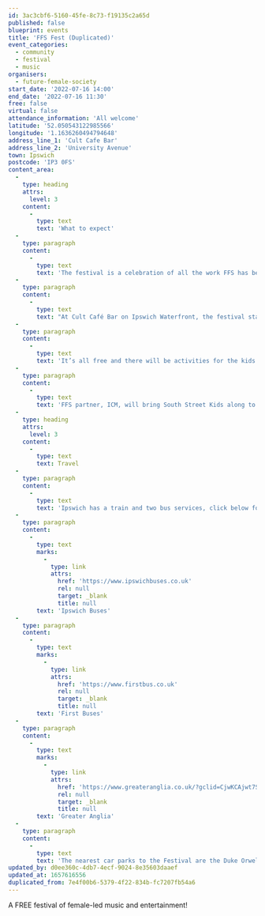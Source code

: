```yaml
---
id: 3ac3cbf6-5160-45fe-8c73-f19135c2a65d
published: false
blueprint: events
title: 'FFS Fest (Duplicated)'
event_categories:
  - community
  - festival
  - music
organisers:
  - future-female-society
start_date: '2022-07-16 14:00'
end_date: '2022-07-16 11:30'
free: false
virtual: false
attendance_information: 'All welcome'
latitude: '52.050543122985566'
longitude: '1.1636260494794648'
address_line_1: 'Cult Cafe Bar'
address_line_2: 'University Avenue'
town: Ipswich
postcode: 'IP3 0FS'
content_area:
  -
    type: heading
    attrs:
      level: 3
    content:
      -
        type: text
        text: 'What to expect'
  -
    type: paragraph
    content:
      -
        type: text
        text: 'The festival is a celebration of all the work FFS has been doing, the women involved in our projects, fundraising and giving a platform to local female artists.'
  -
    type: paragraph
    content:
      -
        type: text
        text: "At Cult Café Bar on Ipswich Waterfront, the festival starts at 14:00 and will be running late into the night. There will be live music outside all day and DJs inside all night – and it's an all-female line up!"
  -
    type: paragraph
    content:
      -
        type: text
        text: 'It’s all free and there will be activities for the kids with thanks to The Hold and Pop Print Studio.'
  -
    type: paragraph
    content:
      -
        type: text
        text: 'FFS partner, ICM, will bring South Street Kids along to lead a parade from DanceEast to Cult to open the Festival – and everyone is welcome to join in.'
  -
    type: heading
    attrs:
      level: 3
    content:
      -
        type: text
        text: Travel
  -
    type: paragraph
    content:
      -
        type: text
        text: 'Ipswich has a train and two bus services, click below for timetables.'
  -
    type: paragraph
    content:
      -
        type: text
        marks:
          -
            type: link
            attrs:
              href: 'https://www.ipswichbuses.co.uk'
              rel: null
              target: _blank
              title: null
        text: 'Ipswich Buses'
  -
    type: paragraph
    content:
      -
        type: text
        marks:
          -
            type: link
            attrs:
              href: 'https://www.firstbus.co.uk'
              rel: null
              target: _blank
              title: null
        text: 'First Buses'
  -
    type: paragraph
    content:
      -
        type: text
        marks:
          -
            type: link
            attrs:
              href: 'https://www.greateranglia.co.uk/?gclid=CjwKCAjwt7SWBhAnEiwAx8ZLasZNLgtYfjKG4mG6LHrmHtZ3A8AuaUyij8YDfpQB2IuVfpfvZ1iwvhoCn90QAvD_BwE'
              rel: null
              target: _blank
              title: null
        text: 'Greater Anglia'
  -
    type: paragraph
    content:
      -
        type: text
        text: 'The nearest car parks to the Festival are the Duke Orwell Quay car park and The Wharf car park.'
updated_by: d0ee360c-4db7-4ecf-9024-8e35603daaef
updated_at: 1657616556
duplicated_from: 7e4f00b6-5379-4f22-834b-fc7207fb54a6
---
```

A FREE festival of female-led music and entertainment!